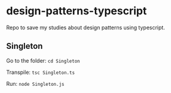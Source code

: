 # design-patterns-typescript
Repo to save my studies about design patterns using typescript.

## Singleton
   Go to the folder:
    `cd Singleton`

   Transpile:
    `tsc Singleton.ts`
    
   Run:
    `node Singleton.js`
